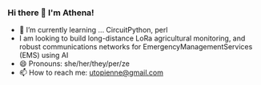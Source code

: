 ### Hi there 👋 I'm Athena!

- 🌱 I’m currently learning ... CircuitPython, perl
- I am looking to build long-distance LoRa agricultural monitoring, and robust communications networks for EmergencyManagementServices (EMS) using AI
- 😄 Pronouns: she/her/they/per/ze
- 📫 How to reach me: utopienne@gmail.com
